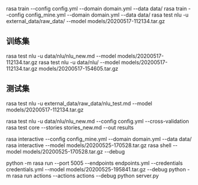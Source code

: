 rasa train --config config.yml --domain domain.yml --data data/
rasa train --config config_mine.yml --domain domain.yml --data data/
rasa test nlu -u external_data/raw_data/ --model models/20200517-112134.tar.gz
## 训练集
rasa test nlu -u data/nlu/nlu_new.md --model models/20200517-112134.tar.gz
rasa test nlu -u data/nlu/ --model models/20200517-112134.tar.gz
models/20200517-154605.tar.gz
## 测试集
rasa test nlu -u external_data/raw_data/nlu_test.md --model models/20200517-112134.tar.gz

rasa test nlu -u data/nlu/nlu_new.md --config config.yml --cross-validation
rasa test core --stories stories_new.md --out results


rasa interactive --config config_mine.yml --domain domain.yml --data data/
rasa interactive --model models/20200525-170528.tar.gz
rasa shell --model models/20200525-170528.tar.gz --debug

python -m rasa run --port 5005 --endpoints endpoints.yml --credentials credentials.yml --model models/20200525-195841.tar.gz --debug
python -m rasa run actions --actions actions --debug
python server.py